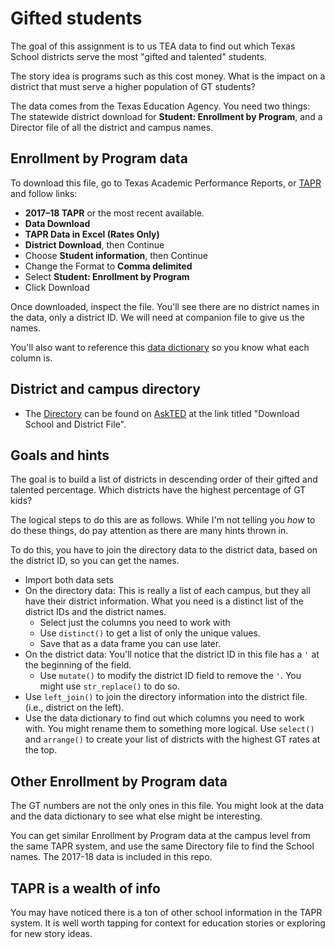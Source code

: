 # Gifted students

The goal of this assignment is to us TEA data to find out which Texas School districts serve the most "gifted and talented" students.

The story idea is programs such as this cost money. What is the impact on a district that must serve a higher population of GT students?

The data comes from the Texas Education Agency. You need two things: The statewide district download for **Student: Enrollment by Program**, and a Director file of all the district and campus names.

## Enrollment by Program data

To download this file, go to Texas Academic Performance Reports, or [TAPR](https://tea.texas.gov/perfreport/tapr/index.html) and follow links:
  - **2017–18 TAPR** or the most recent available.
  - **Data Download**
  - **TAPR Data in Excel (Rates Only)**
  - **District Download**, then Continue
  - Choose **Student information**, then Continue
  - Change the Format to **Comma delimited**
  - Select **Student: Enrollment by Program**
  - Click Download

Once downloaded, inspect the file. You'll see there are no district names in the data, only a district ID. We will need at companion file to give us the names.

You'll also want to reference this [data dictionary](https://rptsvr1.tea.texas.gov/perfreport/tapr/2018/xplore/dstud.html) so you know what each column is.

## District and campus directory

- The [Directory](data-raw/Directory.csv) can be found on [AskTED](http://tea4avholly.tea.state.tx.us/tea.askted.web/Forms/Home.aspx) at the link titled "Download School and District File".

## Goals and hints

The goal is to build a list of districts in descending order of their gifted and talented percentage. Which districts have the highest percentage of GT kids?

The logical steps to do this are as follows. While I'm not telling you _how_ to do these things, do pay attention as there are many hints thrown in.

To do this, you have to join the directory data to the district data, based on the district ID, so you can get the names.

- Import both data sets
- On the directory data: This is really a list of each campus, but they all have their district information. What you need is a distinct list of the district IDs and the district names.
  - Select just the columns you need to work with
  - Use `distinct()` to get a list of only the unique values.
  - Save that as a data frame you can use later.
- On the district data: You'll notice that the district ID in this file has a `'` at the beginning of the field.
  - Use `mutate()` to modify the district ID field to remove the `'`. You might use `str_replace()` to do so.
- Use `left_join()` to join the directory information into the district file. (i.e., district on the left).
- Use the data dictionary to find out which columns you need to work with. You might rename them to something more logical. Use `select()` and `arrange()` to create your list of districts with the highest GT rates at the top.

## Other Enrollment by Program data

The GT numbers are not the only ones in this file. You might look at the data and the data dictionary to see what else might be interesting.

You can get similar Enrollment by Program data at the campus level from the same TAPR system, and use the same Directory file to find the School names. The 2017-18 data is included in this repo.

## TAPR is a wealth of info

You may have noticed there is a ton of other school information in the TAPR system. It is well worth tapping for context for education stories or exploring for new story ideas.
